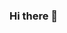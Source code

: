 ### Hi there 👋

<!--
**CaliphKnaz/CaliphKnaz** is a ✨ _special_ ✨ repository because its `README.md` (this file) appears on your GitHub profile.

Here are some ideas to get you started:

- 🔭 I’m currently working on becoming a Cloud Engineer focused on solution architecture
- 🌱 I’m currently learning Network Fundamentals, and how to code networks in Python
- 👯 I’m looking to collaborate on ...
- 🤔 I’m looking for help with ...
- 💬 Ask me about 
- 📫 How to reach me: 
- 😄 Pronouns: He/Him
- ⚡ Fun fact: 
-->
